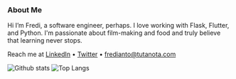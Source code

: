 ### About Me
Hi I’m Fredi, a software engineer, perhaps. I love working with Flask, Flutter, and Python. I'm passionate about film-making and food and truly believe that learning never stops.

Reach me at [LinkedIn](https://www.linkedin.com/in/fredianto) • [Twitter](https://twitter.com/nferdazel) • fredianto@tutanota.com

![Github stats](https://github-readme-stats.vercel.app/api?username=nferdazel) ![Top Langs](https://github-readme-stats.vercel.app/api/top-langs/?username=nferdazel&layout=compact&hide=html,css)
